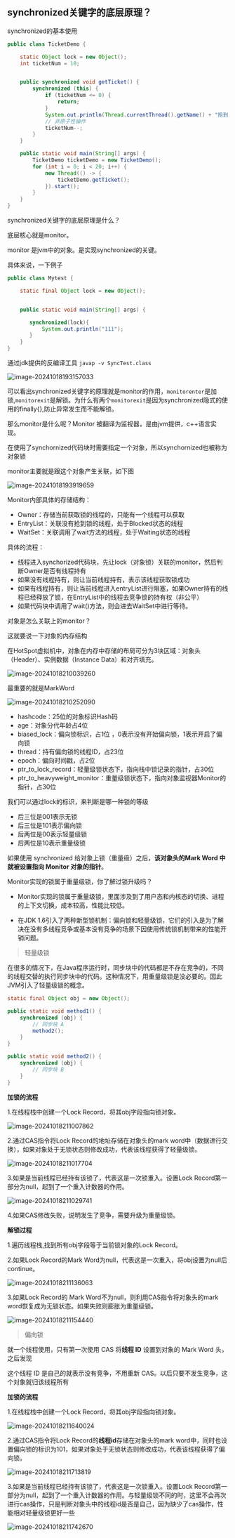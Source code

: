 ## synchronized关键字的底层原理？

synchronized的基本使用

```java
public class TicketDemo {

    static Object lock = new Object();
    int ticketNum = 10;


    public synchronized void getTicket() {
        synchronized (this) {
            if (ticketNum <= 0) {
                return;
            }
            System.out.println(Thread.currentThread().getName() + "抢到一张票,剩余:" + ticketNum);
            // 非原子性操作
            ticketNum--;
        }
    }

    public static void main(String[] args) {
        TicketDemo ticketDemo = new TicketDemo();
        for (int i = 0; i < 20; i++) {
            new Thread(() -> {
                ticketDemo.getTicket();
            }).start();
        }
    }
}
```

synchronized关键字的底层原理是什么？

底层核心就是monitor。

monitor 是jvm中的对象。是实现synchronized的关键。

具体来说，一下例子

```java
public class Mytest {

    static final Object lock = new Object();


    public static void main(String[] args) {

       synchronized(lock){
           System.out.println("111");
       }
    }
}
```

通过jdk提供的反编译工具 `javap -v SyncTest.class`

![image-20241018193157033](images/synchronized关键字的底层原理？.assets/image-20241018193157033.png)

可以看出synchronized关键字的原理就是monitor的作用，`monitorenter`是加锁,`monitorexit`是解锁。为什么有两个`monitorexit`是因为synchronized隐式的使用的finally{},防止异常发生而不能解锁。

那么monitor是什么呢？Monitor 被翻译为监视器，是由jvm提供，c++语言实现。

在使用了synchornized代码块时需要指定一个对象，所以synchornized也被称为对象锁

monitor主要就是跟这个对象产生关联，如下图

![image-20241018193919659](images/synchronized关键字的底层原理？.assets/image-20241018193919659.png)

Monitor内部具体的存储结构：

- Owner：存储当前获取锁的线程的，只能有一个线程可以获取
- EntryList：关联没有抢到锁的线程，处于Blocked状态的线程
- WaitSet：关联调用了wait方法的线程，处于Waiting状态的线程

具体的流程：

- 线程进入synchorized代码块，先让lock（对象锁）关联的monitor，然后判断Owner是否有线程持有
- 如果没有线程持有，则让当前线程持有，表示该线程获取锁成功
- 如果有线程持有，则让当前线程进入entryList进行阻塞，如果Owner持有的线程已经释放了锁，在EntryList中的线程去竞争锁的持有权（非公平）
- 如果代码块中调用了wait()方法，则会进去WaitSet中进行等待。



对象是怎么关联上的monitor？

这就要说一下对象的内存结构

在HotSpot虚拟机中，对象在内存中存储的布局可分为3块区域：对象头（Header）、实例数据（Instance Data）和对齐填充。

![image-20241018210039260](images/synchronized关键字的底层原理？.assets/image-20241018210039260.png)



最重要的就是MarkWord

![image-20241018210252090](images/synchronized关键字的底层原理？.assets/image-20241018210252090.png)

- hashcode：25位的对象标识Hash码
- age：对象分代年龄占4位
- biased_lock：偏向锁标识，占1位 ，0表示没有开始偏向锁，1表示开启了偏向锁
- thread：持有偏向锁的线程ID，占23位
- epoch：偏向时间戳，占2位
- ptr_to_lock_record：轻量级锁状态下，指向栈中锁记录的指针，占30位
- ptr_to_heavyweight_monitor：重量级锁状态下，指向对象监视器Monitor的指针，占30位

我们可以通过lock的标识，来判断是哪一种锁的等级

- 后三位是001表示无锁
- 后三位是101表示偏向锁
- 后两位是00表示轻量级锁
- 后两位是10表示重量级锁

如果使用 synchronized 给对象上锁（重量级）之后，**该对象头的Mark Word 中就被设置指向 Monitor 对象的指针**。



Monitor实现的锁属于重量级锁，你了解过锁升级吗？

- Monitor实现的锁属于重量级锁，里面涉及到了用户态和内核态的切换、进程的上下文切换，成本较高，性能比较低。

- 在JDK 1.6引入了两种新型锁机制：偏向锁和轻量级锁，它们的引入是为了解决在没有多线程竞争或基本没有竞争的场景下因使用传统锁机制带来的性能开销问题。

> 轻量级锁

在很多的情况下，在Java程序运行时，同步块中的代码都是不存在竞争的，不同的线程交替的执行同步块中的代码。这种情况下，用重量级锁是没必要的。因此JVM引入了轻量级锁的概念。

```java
static final Object obj = new Object();

public static void method1() {
    synchronized (obj) {
        // 同步块 A
        method2();
    }
}

public static void method2() {
    synchronized (obj) {
        // 同步块 B
    }
}
```

**加锁的流程**

1.在线程栈中创建一个Lock Record，将其obj字段指向锁对象。

![image-20241018211007862](images/synchronized关键字的底层原理？.assets/image-20241018211007862.png)

2.通过CAS指令将Lock Record的地址存储在对象头的mark word中（数据进行交换），如果对象处于无锁状态则修改成功，代表该线程获得了轻量级锁。

![image-20241018211017704](images/synchronized关键字的底层原理？.assets/image-20241018211017704.png)

3.如果是当前线程已经持有该锁了，代表这是一次锁重入。设置Lock Record第一部分为null，起到了一个重入计数器的作用。

![image-20241018211029741](images/synchronized关键字的底层原理？.assets/image-20241018211029741.png)

4.如果CAS修改失败，说明发生了竞争，需要升级为重量级锁。

**解锁过程**

1.遍历线程栈,找到所有obj字段等于当前锁对象的Lock Record。

2.如果Lock Record的Mark Word为null，代表这是一次重入，将obj设置为null后continue。

![image-20241018211136063](images/synchronized关键字的底层原理？.assets/image-20241018211136063.png)

3.如果Lock Record的 Mark Word不为null，则利用CAS指令将对象头的mark word恢复成为无锁状态。如果失败则膨胀为重量级锁。

![image-20241018211154440](images/synchronized关键字的底层原理？.assets/image-20241018211154440.png)

> 偏向锁

就一个线程使用，只有第一次使用 CAS 将**线程 ID** 设置到对象的 Mark Word 头，之后发现

这个线程 ID 是自己的就表示没有竞争，不用重新 CAS。以后只要不发生竞争，这个对象就归该线程所有

**加锁的流程**

1.在线程栈中创建一个Lock Record，将其obj字段指向锁对象。

![image-20241018211640024](images/synchronized关键字的底层原理？.assets/image-20241018211640024.png)

2.通过CAS指令将Lock Record的**线程id**存储在对象头的mark word中，同时也设置偏向锁的标识为101，如果对象处于无锁状态则修改成功，代表该线程获得了偏向锁。

![image-20241018211713819](images/synchronized关键字的底层原理？.assets/image-20241018211713819.png)

3.如果是当前线程已经持有该锁了，代表这是一次锁重入。设置Lock Record第一部分为null，起到了一个重入计数器的作用。与轻量级锁不同的时，这里不会再次进行cas操作，只是判断对象头中的线程id是否是自己，因为缺少了cas操作，性能相对轻量级锁更好一些

![image-20241018211742670](images/synchronized关键字的底层原理？.assets/image-20241018211742670.png)